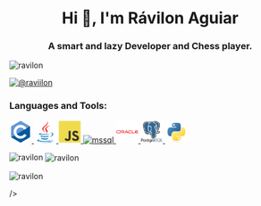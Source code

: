 <h1 align="center">Hi 👋, I'm Rávilon Aguiar</h1>
<h3 align="center">A smart and lazy Developer and Chess player.</h3>

<p align="left"> <img src="https://komarev.com/ghpvc/?username=ravilon&label=Profile%20views&color=0e75b6&style=flat" alt="ravilon" /> </p>

<p align="left"> <a href="https://twitter.com/@raviilon" target="blank"><img src="https://img.shields.io/twitter/follow/@raviilon?logo=twitter&style=for-the-badge" alt="@raviilon" /></a> </p>

<h3 align="left">Languages and Tools:</h3>
<p align="left"> <a href="https://www.cprogramming.com/" target="_blank" rel="noreferrer"> <img src="https://raw.githubusercontent.com/devicons/devicon/master/icons/c/c-original.svg" alt="c" width="40" height="40"/> </a> <a href="https://www.java.com" target="_blank" rel="noreferrer"> <img src="https://raw.githubusercontent.com/devicons/devicon/master/icons/java/java-original.svg" alt="java" width="40" height="40"/> </a> <a href="https://developer.mozilla.org/en-US/docs/Web/JavaScript" target="_blank" rel="noreferrer"> <img src="https://raw.githubusercontent.com/devicons/devicon/master/icons/javascript/javascript-original.svg" alt="javascript" width="40" height="40"/> </a> <a href="https://www.microsoft.com/en-us/sql-server" target="_blank" rel="noreferrer"> <img src="https://www.svgrepo.com/show/303229/microsoft-sql-server-logo.svg" alt="mssql" width="40" height="40"/> </a> <a href="https://www.oracle.com/" target="_blank" rel="noreferrer"> <img src="https://raw.githubusercontent.com/devicons/devicon/master/icons/oracle/oracle-original.svg" alt="oracle" width="40" height="40"/> </a> <a href="https://www.postgresql.org" target="_blank" rel="noreferrer"> <img src="https://raw.githubusercontent.com/devicons/devicon/master/icons/postgresql/postgresql-original-wordmark.svg" alt="postgresql" width="40" height="40"/> </a> <a href="https://www.python.org" target="_blank" rel="noreferrer"> <img src="https://raw.githubusercontent.com/devicons/devicon/master/icons/python/python-original.svg" alt="python" width="40" height="40"/> </a> </p>

<p><img align="left" src="https://github-readme-stats.vercel.app/api/top-langs?username=ravilon&show_icons=true&locale=en&layout=compact" alt="ravilon" /></p>

<p>&nbsp;<img align="center" src="https://github-readme-stats.vercel.app/api?username=ravilon&show_icons=true&locale=en" alt="ravilon" /></p>

<p><img align="center" src="https://github-readme-streak-stats.herokuapp.com/?user=ravilon&" alt="ravilon" /></p> /></p>
